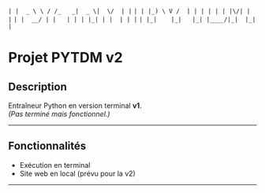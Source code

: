 ```| |  _ \ \ / /_   _|  _ \|  \/  | |```
```| | |_) \ V /  | | | | | | |\/| | |```
```| |  __/ | |   | | | |_| | |  | | |```
```| |_|    |_|   |_| |____/|_|  |_| |```


# Projet PYTDM v2

## Description
Entraîneur Python en version terminal **v1**.  
*(Pas terminé mais fonctionnel.)*

---

## Fonctionnalités
- Exécution en terminal
- Site web en local (prévu pour la v2)

---
 
